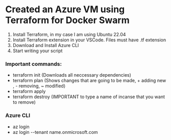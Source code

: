 # Created an Azure VM using **Terraform** for Docker Swarm
1. Install Terraform, in my case I am using Ubuntu 22.04
2. Install Terraform extension in your VSCode. Files must have .tf extension
3. Download and Install Azure CLI 
4. Start writing your script
###  Important commands:
- terraform init (Downloads all neccessary dependencies)
- terraform plan (Shows changes that are going to be made, + adding new , - removing, ~ modified)
- terraform apply 
- terraform destroy (IMPORTANT to type a name of incanse that you want to remove)
### Azure CLI 
- az login
- az login --tenant name.onmicrosoft.com
